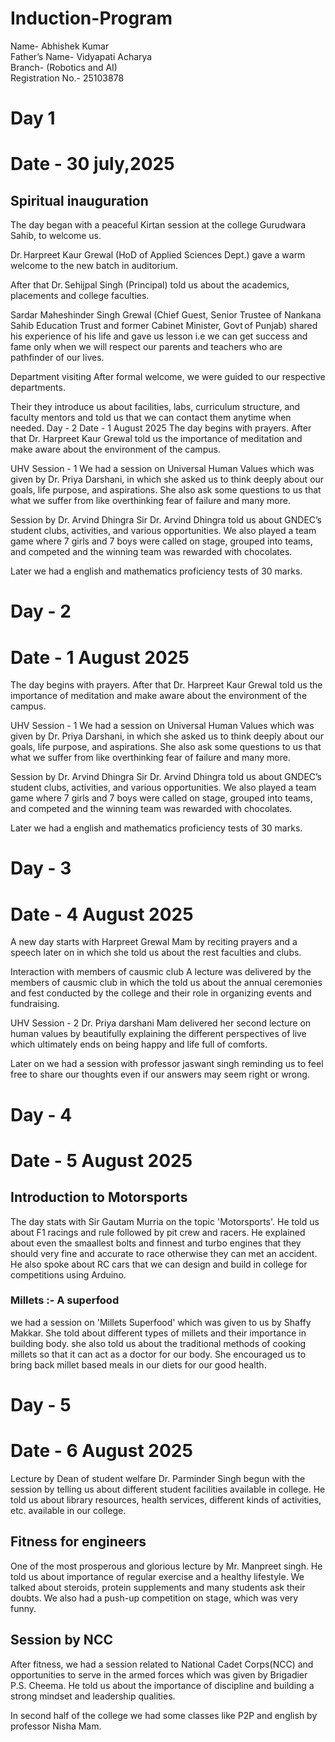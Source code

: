 # Induction-Program
 
Name- Abhishek Kumar 
<br>
Father’s Name- Vidyapati Acharya
<br> 
Branch- (Robotics and AI)
<br>
Registration No.- 25103878

# Day 1
# Date - 30 july,2025
## Spiritual inauguration

The day began with a peaceful Kirtan session at the college Gurudwara Sahib, to welcome us.

Dr. Harpreet Kaur Grewal (HoD of Applied Sciences Dept.) gave a warm welcome to the new batch in auditorium.

After that Dr. Sehijpal Singh (Principal) told us about the academics, placements and college faculties.

Sardar Maheshinder Singh Grewal (Chief Guest, Senior Trustee of Nankana Sahib Education Trust and former Cabinet Minister, Govt of Punjab) shared his experience of his life and gave us lesson i.e we can get success and fame only when we will respect our parents and teachers who are pathfinder of our lives.

Department visiting
After formal welcome, we were guided to our respective departments.

Their they introduce us about facilities, labs, curriculum structure, and faculty mentors and told us that we can contact them anytime when needed.
Day - 2
Date - 1 August 2025
The day begins with prayers. After that Dr. Harpreet Kaur Grewal told us the importance of meditation and make aware about the environment of the campus.

UHV Session - 1
We had a session on Universal Human Values which was given by Dr. Priya Darshani, in which she asked us to think deeply about our goals, life purpose, and aspirations. She also ask some questions to us that what we suffer from like overthinking fear of failure and many more.

Session by Dr. Arvind Dhingra Sir
Dr. Arvind Dhingra told us about GNDEC’s student clubs, activities, and various opportunities. We also played a team game where 7 girls and 7 boys were called on stage, grouped into teams, and competed and the winning team was rewarded with chocolates.

Later we had a english and mathematics proficiency tests of 30 marks.

# Day - 2
# Date - 1 August 2025

The day begins with prayers. After that Dr. Harpreet Kaur Grewal told us the importance of meditation and make aware about the environment of the campus.

UHV Session - 1
We had a session on Universal Human Values which was given by Dr. Priya Darshani, in which she asked us to think deeply about our goals, life purpose, and aspirations. She also ask some questions to us that what we suffer from like overthinking fear of failure and many more.

Session by Dr. Arvind Dhingra Sir
Dr. Arvind Dhingra told us about GNDEC’s student clubs, activities, and various opportunities. We also played a team game where 7 girls and 7 boys were called on stage, grouped into teams, and competed and the winning team was rewarded with chocolates.

Later we had a english and mathematics proficiency tests of 30 marks.

# Day - 3
# Date - 4 August 2025

A new day starts with Harpreet Grewal Mam by reciting prayers and a speech later on in which she told us about the rest faculties and clubs.

Interaction with members of causmic club
A lecture was delivered by the members of causmic club in which the told us about the annual ceremonies and fest conducted by the college and their role in organizing events and fundraising.

UHV Session - 2
Dr. Priya darshani Mam delivered her second lecture on human values by beautifully explaining the different perspectives of live which ultimately ends on being happy and life full of comforts.

Later on we had a session with professor jaswant singh reminding us to feel free to share our thoughts even if our answers may seem right or wrong.

# Day - 4
# Date - 5 August 2025
## Introduction to Motorsports

The day stats with Sir Gautam Murria on the topic 'Motorsports'. He told us about F1 racings and rule followed by pit crew and racers. He explained about even the smaallest bolts and finnest and turbo engines that they should very fine and accurate to race otherwise they can met an accident. He also spoke about RC cars that we can design and build in college for competitions using Arduino.

### Millets :- A superfood
we had a session on 'Millets Superfood' which was given to us by Shaffy Makkar. She told about different types of millets and their importance in building body. she also told us about the traditional methods of cooking millets so that it can act as a doctor for our body. She encouraged us to bring back millet based meals in our diets for our good health.

# Day - 5
# Date - 6 August 2025

Lecture by Dean of student welfare
Dr. Parminder Singh begun with the session by telling us about different student facilities available in college. He told us about library resources, health services, different kinds of activities, etc. available in our college.

## Fitness for engineers

One of the most prosperous and glorious lecture by Mr. Manpreet singh. He told us about importance of regular exercise and a healthy lifestyle. We talked about steroids, protein supplements and many students ask their doubts. We also had a push-up competition on stage, which was very funny.

## Session by NCC
After fitness, we had a session related to National Cadet Corps(NCC) and opportunities to serve in the armed forces which was given by Brigadier P.S. Cheema. He told us about the importance of discipline and building a strong mindset and leadership qualities.

In second half of the college we had some classes like P2P and english by professor Nisha Mam.